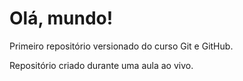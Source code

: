 # Olá, mundo!
Primeiro repositório versionado do curso Git e GitHub.

Repositório criado durante uma aula ao vivo.